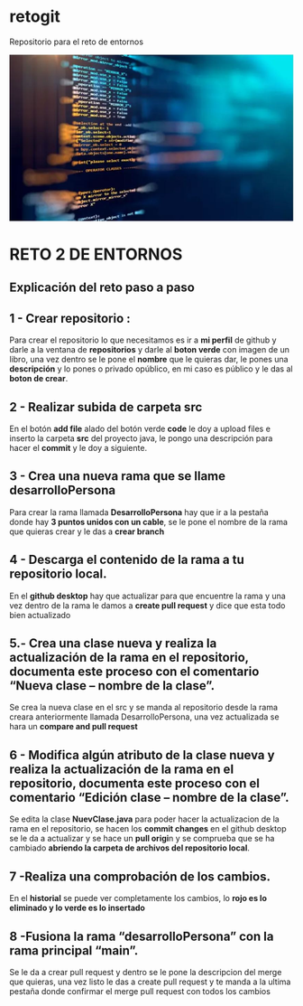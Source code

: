 # retogit
Repositorio para el reto de entornos

![Imagen de Portada](img/codigo.JPG)

<h1> RETO 2 DE ENTORNOS</h1>

<H2>Explicación del reto paso a paso</H2>

## 1 - Crear repositorio :
Para crear el repositorio lo que necesitamos es ir a **mi perfil** de github y darle a la ventana de **repositorios** y darle al **boton verde** con imagen de un libro, una vez dentro se le pone el **nombre** que le quieras dar, le pones una **descripción** y lo pones o privado opúblico, en mi caso es público y le das al **boton de crear**.

## 2 - Realizar subida de carpeta src

En el botón **add file** alado del botón verde **code** le doy a upload files e inserto la carpeta **src** del proyecto java, le pongo una descripción para hacer el **commit** y le doy a siguiente.

## 3 - Crea una nueva rama que se llame desarrolloPersona

Para crear la rama llamada **DesarrolloPersona** hay que ir a la pestaña donde hay **3 puntos unidos con un cable**, se le pone el nombre de la rama que quieras crear y le das a **crear branch**

## 4 - Descarga el contenido de la rama a tu repositorio local.

En el **github desktop** hay que actualizar para que encuentre la rama y una vez dentro de la rama le damos a **create pull request** y dice que esta todo bien actualizado

## 5.- Crea una clase nueva y realiza la actualización de la rama en el repositorio, documenta este proceso con el comentario “Nueva clase – nombre de la clase”.

Se crea la nueva clase en el src y se manda al repositorio desde la rama creara anteriormente llamada DesarrolloPersona, una vez actualizada se hara un **compare and pull request**


## 6 - Modifica algún atributo de la clase nueva y realiza la actualización de la rama en el repositorio, documenta este proceso con el comentario “Edición clase – nombre de la clase”.

Se edita la clase **NuevClase.java** para poder hacer la actualizacion de la rama en el repositorio, se hacen los **commit changes** en el github desktop se le da a actualizar y se hace un **pull origi**n y se comprueba que se ha cambiado **abriendo la carpeta de archivos del repositorio local**.

## 7 -Realiza una comprobación de los cambios.
En el **historial** se puede ver completamente los cambios, lo **rojo es lo eliminado y lo verde es lo insertado**

## 8 -Fusiona la rama “desarrolloPersona” con la rama principal “main”.
Se le da a crear pull request y dentro se le pone la descripcion del merge que quieras, una vez listo le das a create pull request y te manda a la ultima pestaña donde confirmar el merge pull request con todos los cambios

